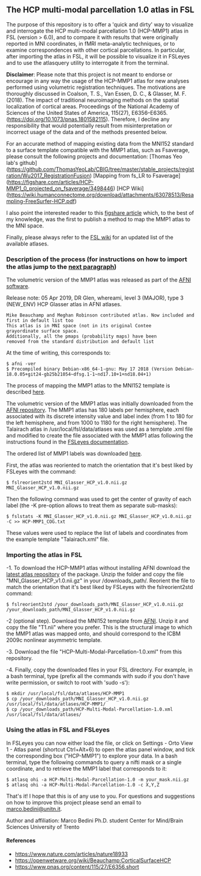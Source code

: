 ## The HCP multi-modal parcellation 1.0 atlas in FSL

The purpose of this repository is to offer a 'quick and dirty' way to visualize and interrogate the HCP multi-modal parcellation 1.0 (HCP-MMP1) atlas in FSL (version > 6.0), and to compare it with results that were originally reported in MNI coordinates, in fMRI meta-analytic techniques, or to examine correspondences with other cortical parcellations.
In particular, after importing the atlas in FSL, it will be possible to visualize it in FSLeyes and to use the atlasquery utility to interrogate it from the terminal.

**Disclaimer**: Please note that this project is not meant to endorse or encourage in any way the usage of the HCP-MMP1 atlas for new analyses performed using volumetric registration techniques. The motivations are thoroughly discussed in Coalson, T. S., Van Essen, D. C., & Glasser, M. F. (2018). The impact of traditional neuroimaging methods on the spatial localization of cortical areas. Proceedings of the National Academy of Sciences of the United States of America, 115(27), E6356–E6365. (https://doi.org/10.1073/pnas.1801582115). Therefore, I decline any responsibility that would potentially result from misinterpretation or incorrect usage of the data and of the methods presented below.

For an accurate method of mapping existing data from the MNI152 standard to a surface template compatible with the MMP1 atlas, such as Fsaverage, please consult the following projects and documentation: [Thomas Yeo lab's github] (https://github.com/ThomasYeoLab/CBIG/tree/master/stable_projects/registration/Wu2017_RegistrationFusion)
[Mapping from fs_LR to Fsaverage] (https://figshare.com/articles/HCP-MMP1_0_projected_on_fsaverage/3498446)
[HCP Wiki] (https://wiki.humanconnectome.org/download/attachments/63078513/Resampling-FreeSurfer-HCP.pdf)

I also point the interested reader to this [figshare article](https://figshare.com/articles/HCP-MMP1_0_projected_on_MNI2009a_GM_volumetric_in_NIfTI_format/3501911) which, to the best of my knowledge, was the first to publish a method to map the MMP1 atlas to the MNI space.

Finally, please always refer to the [FSL wiki](https://fsl.fmrib.ox.ac.uk/fsl/fslwiki/Atlases) for an updated list of the available atlases.

### Description of the process (for instructions on how to import the atlas jump to the [next paragraph](#Importing-the-atlas-in-FSL))

The volumetric version of the MMP1 atlas was released as part of the [AFNI software](https://sscc.nimh.nih.gov/pub/dist/doc/misc/history/afni_hist_level3_all.html).

Release note: 05 Apr 2019, DR Glen, whereami, level 3 (MAJOR), type 3 (NEW_ENV)
    HCP Glasser atlas in AFNI atlases.

    Mike Beauchamp and Meghan Robinson contributed atlas. Now included and first in default list too
    This atlas is in MNI space (not in its original Contee
    grayordinate surface space.
    Additionally, all the pmaps (probability maps) have been
    removed from the standard distribution and default list

At the time of writing, this corresponds to:

```
$ afni -ver
$ Precompiled binary Debian-x86_64-1-gnu: May 17 2018 (Version Debian-18.0.05+git24-gb25b21054~dfsg.1-1~nd17.10+1+nd18.04+1)
```

The process of mapping the MMP1 atlas to the MNI152 template is described [here](https://openwetware.org/wiki/Beauchamp:CorticalSurfaceHCP).

The volumetric version of the MMP1 atlas was initially downloaded from the [AFNI repository](https://afni.nimh.nih.gov/pub/dist/tgz/atlases_latest.tgz).
The MMP1 atlas has 180 labels per hemisphere, each associated with its discrete intensity value and label index (from 1 to 180 for the left hemisphere, and from 1000 to 1180 for the right hemisphere). The Talairach atlas in /usr/local/fsl/data/atlases was used as a template .xml file and modified to create the file associated with the MMP1 atlas following the instructions found in the [FSLeyes documentation](https://users.fmrib.ox.ac.uk/~paulmc/fsleyes/userdoc/latest/customising.html#customising).

The ordered list of MMP1 labels was downloaded [here](https://figshare.com/articles/HCP-MMP1_0_projected_on_MNI2009a_GM_volumetric_in_NIfTI_format/3501911).

First, the atlas was reoriented to match the orientation that it's best liked by FSLeyes with the command:

```
$ fslreorient2std MNI_Glasser_HCP_v1.0.nii.gz MNI_Glasser_HCP_v1.0.nii.gz
```

Then the following command was used to get the center of gravity of each label (the -K pre-option allows to treat them as separate sub-masks):

```
$ fslstats -K MNI_Glasser_HCP_v1.0.nii.gz MNI_Glasser_HCP_v1.0.nii.gz -C >> HCP-MMP1_COG.txt
```

These values were used to replace the list of labels and coordinates from the example template "Talairach.xml" file.

### Importing the atlas in FSL

-1. To download the HCP-MMP1 atlas without installing AFNI download the [latest atlas repository](https://afni.nimh.nih.gov/pub/dist/tgz/atlases_latest.tgz) of the package. Unzip the folder and copy the file "MNI_Glasser_HCP_v1.0.nii.gz" in your /downloads_path/. Reorient the file to match the orientation that it's best liked by FSLeyes with the fslreorient2std command:
```
$ fslreorient2std /your_downloads_path/MNI_Glasser_HCP_v1.0.nii.gz /your_downloads_path/MNI_Glasser_HCP_v1.0.nii.gz
```
-2 (optional step). Download the MNI152 template from [AFNI](https://afni.nimh.nih.gov/pub/dist/tgz/suma_MNI152_2009.tgz). Unzip it and copy the file "T1.nii" where you prefer. This is the structural image to which the MMP1 atlas was mapped onto, and should correspond to the ICBM 2009c nonlinear asymmetric template.

-3. Download the file "HCP-Multi-Modal-Parcellation-1.0.xml" from this repository.

-4. Finally, copy the downloaded files in your FSL directory. For example, in a bash terminal, type (prefix all the commands with sudo if you don't have write permission, or switch to root with 'sudo -s'):

```
$ mkdir /usr/local/fsl/data/atlases/HCP-MMP1
$ cp /your_downloads_path/MNI_Glasser_HCP_v1.0.nii.gz /usr/local/fsl/data/atlases/HCP-MMP1/
$ cp /your_downloads_path/HCP-Multi-Modal-Parcellation-1.0.xml /usr/local/fsl/data/atlases/
```
### Using the atlas in FSL and FSLeyes

In FSLeyes you can now either load the file, or click on Settings - Orto View 1 - Atlas panel (shortcut Ctrl+Alt+6) to open the atlas panel window, and tick the corresponding box ("HCP-MMP1") to explore your data.
In a bash terminal, type the following commands to query a nifti mask or a single coordinate, and to retrieve the MMP1 label that corresponds to it:

```
$ atlasq ohi -a HCP-Multi-Modal-Parcellation-1.0 -m your_mask.nii.gz
$ atlasq ohi -a HCP-Multi-Modal-Parcellation-1.0 -c X,Y,Z
```

That's it! I hope that this is of any use to you.
For questions and suggestions on how to improve this project please send an email to marco.bedini@unitn.it.

Author and affiliation:
Marco Bedini
Ph.D. student
Center for Mind/Brain Sciences
University of Trento

#### References
- https://www.nature.com/articles/nature18933
- https://openwetware.org/wiki/Beauchamp:CorticalSurfaceHCP
- https://www.pnas.org/content/115/27/E6356.short

